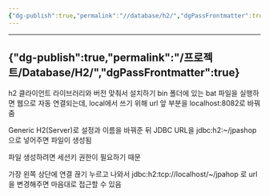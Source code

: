 ```yaml
---
{"dg-publish":true,"permalink":"//database/h2/","dgPassFrontmatter":true}
---
```



---
{"dg-publish":true,"permalink":"/프로젝트/Database/H2/","dgPassFrontmatter":true}
---


h2 클라이언트 라이브러리와 버전 맞춰서 설치하기
bin 폴더에 있는 bat 파일을 실행하면 웹으로 자동 연결되는데, 
local에서 쓰기 위해 url 앞 부분을 localhost:8082로 바꿔줌

Generic H2(Server)로 설정과 이름을 바꿔준 뒤
JDBC URL을
jdbc:h2:~/jpashop
으로 넣어주면 파일이 생성됨

파일 생성하려면 세션키 권한이 필요하기 때문

가장 왼쪽 상단에 연결 끊기 누르고 나와서
jdbc:h2:tcp://localhost/~/jpahop
로 url을 변경해주면 마음대로 접근할 수 있음